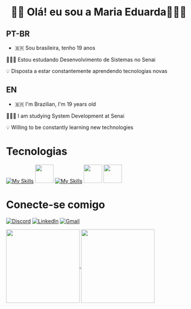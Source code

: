 <h1 align="center"> 👋🏼 Olá! eu sou a Maria Eduarda👩🏽‍💻

## PT-BR

- 🇧🇷 Sou brasileira, tenho 19 anos
   
👩🏻‍💻 Estou estudando Desenvolvimento de Sistemas no Senai

💡 Disposta a estar constantemente aprendendo tecnologias novas

## EN

- 🇧🇷 I'm Brazilian, I'm 19 years old

👩🏻‍💻 I am studying System Development at Senai

💡 Willing to be constantly learning new technologies

# Tecnologias
[![My Skills](https://skillicons.dev/icons?i=html,css,js)](https://skillicons.dev)
<img height="50" src="https://github.com/mariaeduarda022005/mariaeduarda022005/blob/main/icons/C.svg">
[![My Skills](https://skillicons.dev/icons?i=java)](https://skillicons.dev)
<img height="50" src="https://github.com/mariaeduarda022005/mariaeduarda022005/blob/main/icons/MySQL-Dark.svg">
<img height="50" src="https://github.com/mariaeduarda022005/mariaeduarda022005/blob/main/icons/PostgreSQL-Dark.svg">


# Conecte-se comigo
[![Discord](https://img.shields.io/badge/Discord-9400D3?style=for-the-badge&logo=discord&logoColor=white)](https://discordapp.com/users/mariaeduardafigueiredo05)
[![LinkedIn](https://img.shields.io/badge/-LinkedIn-0000FF?style=for-the-badge&logo=linkedin&logoColor=000F)](https://www.linkedin.com/in/maria-eduarda-figueiredo2023/)
[![Gmail](https://img.shields.io/badge/-Gmail-000000?style=for-the-badge&logo=Gmail-Gmail&logoColor=)](mailto:mariaeduardafigueiredo04@gmail.com)


</a>
<a href="https://github.com/anuraghazra/github-readme-status">
  <img height=200 align="center" src= "https://github-readme-stats.vercel.app/api?username=mariaeduarda022005&show_icons=true&theme=tokyonight"/>
   </a>
   <a href="https://github.com/anuraghazra/convoychat">
  <img height=200 align="center" src= "https://github-readme-stats.vercel.app/api/top-langs/?username=mariaeduarda022005&layout=compact&theme=tokyonight"/>
   </a>
